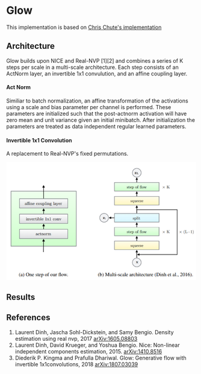 # Glow
This implementation is based on [Chris Chute's implementation](https://github.com/chrischute/glow) 

## Architecture
Glow builds upon NICE and Real-NVP [1][2] and combines a series of K steps per scale in a multi-scale architecture.
Each step consists of an ActNorm layer, an invertible 1x1 convulution, and an affine coupling layer.
#### Act Norm
Similiar to batch normalization, an affine transformation of the activations using a scale and bias parameter per channel is performed. These parameters are initialized such that the post-actnorm activation will have zero mean and unit variance given an initial minibatch. After initialization the parameters are treated as data independent regular learned parameters.  

#### Invertible 1x1 Convolution
A replacement to Real-NVP's fixed permutations.

![Multiscale architecture](../../images/glow1.png)

## Results


## References
1) Laurent Dinh, Jascha Sohl-Dickstein, and Samy Bengio. Density estimation using real nvp, 2017 [arXiv:1605.08803](https://arxiv.org/abs/1605.08803)    
2) Laurent Dinh, David Krueger, and Yoshua Bengio. Nice: Non-linear independent components estimation, 2015. [arXiv:1410.8516](https://arxiv.org/abs/1410.8516)  
3) Diederik P. Kingma and Prafulla Dhariwal. Glow: Generative flow with invertible 1x1convolutions, 2018 [arXiv:1807.03039](https://arxiv.org/abs/1807.03039)  
